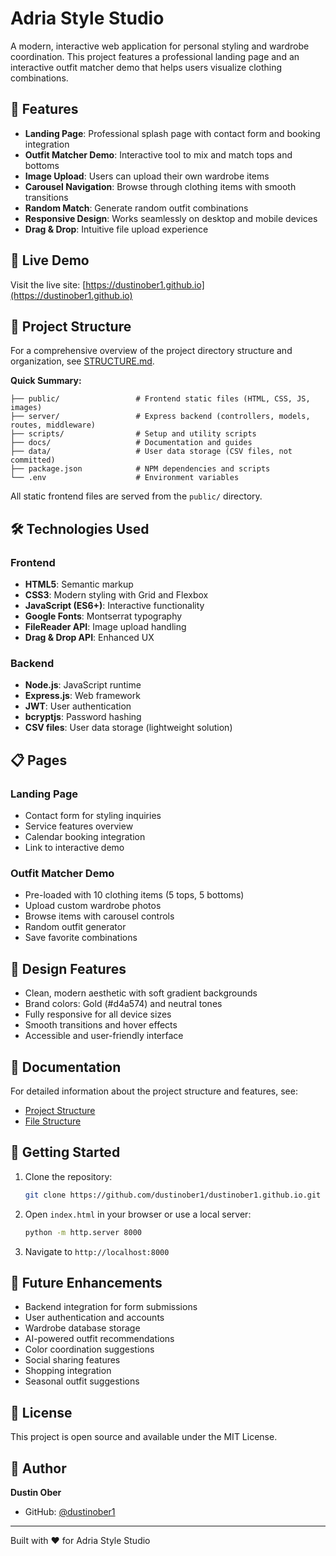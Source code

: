 # Adria Style Studio

A modern, interactive web application for personal styling and wardrobe coordination. This project features a professional landing page and an interactive outfit matcher demo that helps users visualize clothing combinations.

## 🌟 Features

- **Landing Page**: Professional splash page with contact form and booking integration
- **Outfit Matcher Demo**: Interactive tool to mix and match tops and bottoms
- **Image Upload**: Users can upload their own wardrobe items
- **Carousel Navigation**: Browse through clothing items with smooth transitions
- **Random Match**: Generate random outfit combinations
- **Responsive Design**: Works seamlessly on desktop and mobile devices
- **Drag & Drop**: Intuitive file upload experience

## 🚀 Live Demo

Visit the live site: [https://dustinober1.github.io](https://dustinober1.github.io)

## 📁 Project Structure

For a comprehensive overview of the project directory structure and organization, see [STRUCTURE.md](STRUCTURE.md).

**Quick Summary:**
```
├── public/                 # Frontend static files (HTML, CSS, JS, images)
├── server/                 # Express backend (controllers, models, routes, middleware)
├── scripts/                # Setup and utility scripts
├── docs/                   # Documentation and guides
├── data/                   # User data storage (CSV files, not committed)
├── package.json            # NPM dependencies and scripts
└── .env                    # Environment variables
```

All static frontend files are served from the `public/` directory.

## 🛠️ Technologies Used

### Frontend
- **HTML5**: Semantic markup
- **CSS3**: Modern styling with Grid and Flexbox
- **JavaScript (ES6+)**: Interactive functionality
- **Google Fonts**: Montserrat typography
- **FileReader API**: Image upload handling
- **Drag & Drop API**: Enhanced UX

### Backend
- **Node.js**: JavaScript runtime
- **Express.js**: Web framework
- **JWT**: User authentication
- **bcryptjs**: Password hashing
- **CSV files**: User data storage (lightweight solution)

## 📋 Pages

### Landing Page
- Contact form for styling inquiries
- Service features overview
- Calendar booking integration
- Link to interactive demo

### Outfit Matcher Demo
- Pre-loaded with 10 clothing items (5 tops, 5 bottoms)
- Upload custom wardrobe photos
- Browse items with carousel controls
- Random outfit generator
- Save favorite combinations

## 🎨 Design Features

- Clean, modern aesthetic with soft gradient backgrounds
- Brand colors: Gold (#d4a574) and neutral tones
- Fully responsive for all device sizes
- Smooth transitions and hover effects
- Accessible and user-friendly interface

## 📖 Documentation

For detailed information about the project structure and features, see:
- [Project Structure](docs/PROJECT_STRUCTURE.md)
- [File Structure](docs/FILE_STRUCTURE.txt)

## 🚦 Getting Started

1. Clone the repository:
   ```bash
   git clone https://github.com/dustinober1/dustinober1.github.io.git
   ```

2. Open `index.html` in your browser or use a local server:
   ```bash
   python -m http.server 8000
   ```

3. Navigate to `http://localhost:8000`

## 📝 Future Enhancements

- Backend integration for form submissions
- User authentication and accounts
- Wardrobe database storage
- AI-powered outfit recommendations
- Color coordination suggestions
- Social sharing features
- Shopping integration
- Seasonal outfit suggestions

## 📄 License

This project is open source and available under the MIT License.

## 👤 Author

**Dustin Ober**
- GitHub: [@dustinober1](https://github.com/dustinober1)

---

Built with ❤️ for Adria Style Studio